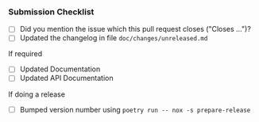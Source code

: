 ### Submission Checklist

* [ ] Did you mention the issue which this pull request closes ("Closes ...")?
* [ ] Updated the changelog in file `doc/changes/unreleased.md`

If required
* [ ] Updated Documentation
* [ ] Updated API Documentation

If doing a release
* [ ] Bumped version number using `poetry run -- nox -s prepare-release`
